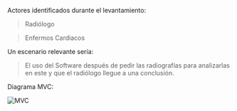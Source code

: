 Actores identificados durante el levantamiento:
> Radiólogo

> Enfermos Cardiacos

Un escenario relevante sería:
> El uso del Software después de pedir las radiografías para analizarlas en este y que el radiólogo llegue a una conclusión.

Diagrama MVC:

![MVC](https://github.com/sebastianguerra/GRP-03-2024-PROYINF/assets/53586605/29c3fe4b-20f9-49e3-ab92-4e7386689c9e)

